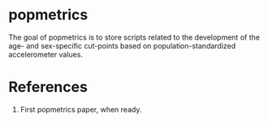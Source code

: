 
# popmetrics

<!-- badges: start -->
<!-- badges: end -->

The goal of popmetrics is to store scripts related to the development of the 
age- and sex-specific cut-points based on population-standardized accelerometer
values.

# References
1. First popmetrics paper, when ready.


